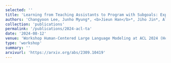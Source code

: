 ```yaml
---
selected: ''
title: 'Learning from Teaching Assistants to Program with Subgoals: Exploring the Potential for AI Teaching Assistants'
authors: 'Changyoon Lee, Junho Myung*, <b>Jieun Han</b>*, Jiho Jin*, Alice Oh'
collection: 'publications'
permalink: '/publications/2024-acl-ta'
date: '2024-08-12'
venue: 'Workshop Human-Centered Large Language Modeling at ACL 2024 (HcLLM@ACL 2024)'
type: 'workshop'
summary: ''
arxivurl: 'https://arxiv.org/abs/2309.10419'
---
```


